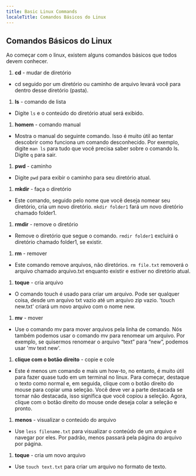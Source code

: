 ```yaml
---
title: Basic Linux Commands
localeTitle: Comandos Básicos do Linux
---
```

## Comandos Básicos do Linux

Ao começar com o linux, existem alguns comandos básicos que todos devem conhecer.

1.  **cd** - mudar de diretório

*   cd seguido por um diretório ou caminho de arquivo levará você para dentro desse diretório (pasta).

1.  **ls** - comando de lista

*   Digite `ls` e o conteúdo do diretório atual será exibido.

1.  **homem** - comando manual

*   Mostra o manual do seguinte comando. Isso é muito útil ao tentar descobrir como funciona um comando desconhecido. Por exemplo, digite `man ls` para tudo que você precisa saber sobre o comando ls. Digite `q` para sair.

1.  **pwd** - caminho

*   Digite `pwd` para exibir o caminho para seu diretório atual.

1.  **mkdir** - faça o diretório

*   Este comando, seguido pelo nome que você deseja nomear seu diretório, cria um novo diretório. `mkdir folder1` fará um novo diretório chamado folder1.

1.  **rmdir** - remove o diretório

*   Remove o diretório que segue o comando. `rmdir folder1` excluirá o diretório chamado folder1, se existir.

1.  **rm** - remover

*   Este comando remove arquivos, não diretórios. `rm file.txt` removerá o arquivo chamado arquivo.txt enquanto existir e estiver no diretório atual.

1.  **toque** - cria arquivo

*   O comando touch é usado para criar um arquivo. Pode ser qualquer coisa, desde um arquivo txt vazio até um arquivo zip vazio. 'touch new.txt' criará um novo arquivo com o nome new.

1.  **mv** - mover

*   Use o comando mv para mover arquivos pela linha de comando. Nós também podemos usar o comando mv para renomear um arquivo. Por exemplo, se quisermos renomear o arquivo “text” para “new”, podemos usar 'mv text new'.

1.  **clique com o botão direito** - copie e cole

*   Este é menos um comando e mais um how-to, no entanto, é muito útil para fazer quase tudo em um terminal no linux. Para começar, destaque o texto como normal e, em seguida, clique com o botão direito do mouse para copiar uma seleção. Você deve ver a parte destacada se tornar não destacada, isso significa que você copiou a seleção. Agora, clique com o botão direito do mouse onde deseja colar a seleção e pronto.

1.  **menos** - visualizar o conteúdo do arquivo

*   Use `less filename.txt` para visualizar o conteúdo de um arquivo e navegar por eles. Por padrão, menos passará pela página do arquivo por página.

1. **toque** - cria um novo arquivo
*  Use `touch text.txt` para criar um arquivo no formato de texto.
